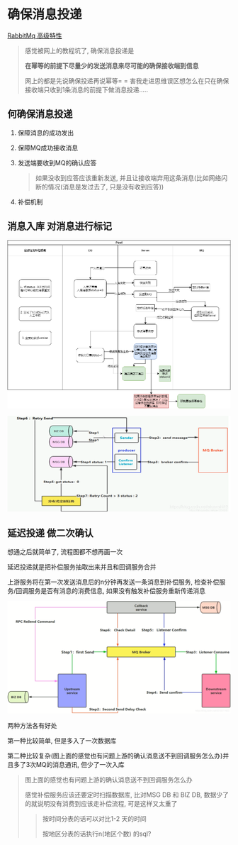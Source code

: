 # 确保消息投递

[RabbitMq 高级特性](https://blog.csdn.net/yjw123456/article/details/84900667)



>   感觉被网上的教程坑了, 确保消息投递是
>
>   **在幂等的前提下尽量少的发送消息来尽可能的确保接收端到信息**
>
>   网上的都是先说确保投递再说幂等= = 害我走进思维误区想怎么在只在确保接收端只收到1条消息的前提下做消息投递.....

## 何确保消息投递

1.  保障消息的成功发出

2.  保障MQ成功接收消息

3.  发送端要收到MQ的确认应答

    >   如果没收到应答应该重新发送, 并且让接收端弃用这条消息(比如网络闪断的情况(消息是发过去了, 只是没有收到应答))

4.  补偿机制



## 消息入库 对消息进行标记

![RabbitMq确保消息投递-消息入库标记](确保消息投递.assets/RabbitMq确保消息投递-消息入库标记.png)

![RabbitMq确保消息投递-消息入库标记](确保消息投递.assets/20190401225804455.png)



## 延迟投递 做二次确认

想通之后就简单了, 流程图都不想再画一次

延迟投递就是把补偿服务抽取出来并且和回调服务合并

上游服务将在第一次发送消息后的n分钟再发送一条消息到补偿服务, 检查补偿服务/回调服务是否有消息的消费信息, 如果没有触发补偿服务重新传递消息

![延迟投递](确保消息投递.assets/20181231224218425.png)







两种方法各有好处

第一种比较简单, 但是多入了一次数据库

第二种比较复杂(图上面的感觉也有问题上游的确认消息送不到回调服务怎么办)并且多了3次MQ的消息通讯, 但少了一次入库



>   图上面的感觉也有问题上游的确认消息送不到回调服务怎么办
>
>   感觉补偿服务应该还要定时扫描数据库, 比对MSG DB 和 BIZ DB, 数据少了的就说明没有消费到应该走补偿流程, 可是这样又太重了
>
>   >   按时间分表的话可以对比1-2 天的时间
>   >
>   >   按地区分表的话执行n(地区个数) 的sql? 

